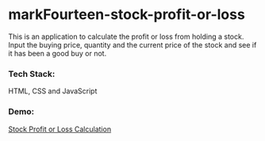 # markFourteen-stock-profit-or-loss

This is an application to calculate the profit or loss from holding a stock. Input the buying price, quantity and the current price of the stock and see if it has been a good buy or not.

### Tech Stack: 
HTML, CSS and JavaScript

### Demo:
[Stock Profit or Loss Calculation](https://stocks-pnl-calculator-gautham.netlify.app/)
